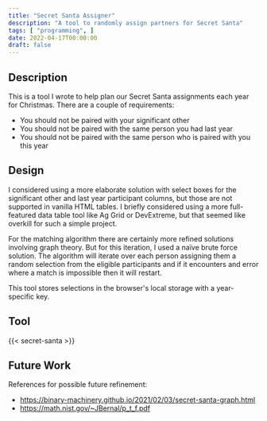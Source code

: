 ```yaml
---
title: "Secret Santa Assigner"
description: "A tool to randomly assign partners for Secret Santa"
tags: [ "programming", ]
date: 2022-04-17T00:00:00
draft: false
---
```


## Description
This is a tool I wrote to help plan our Secret Santa assignments each year for Christmas. There are a couple of requirements:
*  You should not be paired with your significant other
*  You should not be paired with the same person you had last year
*  You should not be paired with the same person who is paired with you this year


## Design
I considered using a more elaborate solution with select boxes for the significant other and last year participant columns, but those are not supported in vanilla HTML tables. I briefly considered using a more full-featured data table tool like Ag Grid or DevExtreme, but that seemed like overkill for such a simple project.

For the matching algorithm there are certainly more refined solutions involving graph theory. But for this iteration, I used a naïve brute force solution. The algorithm will iterate over each person assigning them a random selection from the eligible participants and if it encounters and error where a match is impossible then it will restart.

This tool stores selections in the browser's local storage with a year-specific key.


## Tool

{{< secret-santa >}}


## Future Work  
References for possible future refinement:
* https://binary-machinery.github.io/2021/02/03/secret-santa-graph.html  
* https://math.nist.gov/~JBernal/p_t_f.pdf  

